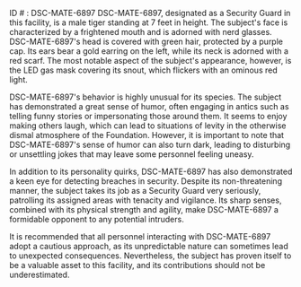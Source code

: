 ID # : DSC-MATE-6897
DSC-MATE-6897, designated as a Security Guard in this facility, is a male tiger standing at 7 feet in height. The subject's face is characterized by a frightened mouth and is adorned with nerd glasses. DSC-MATE-6897's head is covered with green hair, protected by a purple cap. Its ears bear a gold earring on the left, while its neck is adorned with a red scarf. The most notable aspect of the subject's appearance, however, is the LED gas mask covering its snout, which flickers with an ominous red light.

DSC-MATE-6897's behavior is highly unusual for its species. The subject has demonstrated a great sense of humor, often engaging in antics such as telling funny stories or impersonating those around them. It seems to enjoy making others laugh, which can lead to situations of levity in the otherwise dismal atmosphere of the Foundation. However, it is important to note that DSC-MATE-6897's sense of humor can also turn dark, leading to disturbing or unsettling jokes that may leave some personnel feeling uneasy.

In addition to its personality quirks, DSC-MATE-6897 has also demonstrated a keen eye for detecting breaches in security. Despite its non-threatening manner, the subject takes its job as a Security Guard very seriously, patrolling its assigned areas with tenacity and vigilance. Its sharp senses, combined with its physical strength and agility, make DSC-MATE-6897 a formidable opponent to any potential intruders.

It is recommended that all personnel interacting with DSC-MATE-6897 adopt a cautious approach, as its unpredictable nature can sometimes lead to unexpected consequences. Nevertheless, the subject has proven itself to be a valuable asset to this facility, and its contributions should not be underestimated.